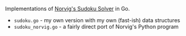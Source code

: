 Implementations of [Norvig's Sudoku Solver](http://norvig.com/sudoku.html) in Go.

* `sudoku.go` - my own version with my own (fast-ish) data structures
* `sudoku_norvig.go` - a fairly direct port of Norvig's Python program

